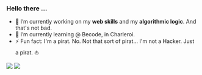 ### Hello there ...



- 🔭 I’m currently working on my **web skills** and my **algorithmic logic**. And that's not bad.
- 🌱 I’m currently learning @ <a src="www.becode.org">Becode</a>, in Charleroi.
- ⚡ Fun fact: I'm a pirat. No. Not that sort of pirat... I'm not a Hacker. Just a pirat. :sailboat:

<!--
**Grards/Grards** is a ✨ _special_ ✨ repository because its `README.md` (this file) appears on your GitHub profile.

Here are some ideas to get you started:

- 🔭 I’m currently working on ...
- 🌱 I’m currently learning ...
- 👯 I’m looking to collaborate on ...
- 🤔 I’m looking for help with ...
- 💬 Ask me about ...
- 📫 How to reach me: ...
- 😄 Pronouns: ...
- ⚡ Fun fact: ...
-->

![](https://github-readme-stats.vercel.app/api?username=Grards&show_icons=true&theme=radical&count_private=true)
![](https://github-readme-stats.vercel.app/api/top-langs/?username=Grards&theme=radical&hide_langs_below=8&count_private=true) 

